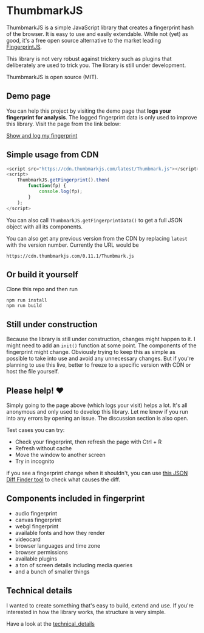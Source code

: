 # ThumbmarkJS

ThumbmarkJS is a simple JavaScript library that creates a fingerprint hash of the browser. It is easy to use and easily extendable. While not (yet) as good, it's a free open source alternative to the market leading [FingerprintJS](https://github.com/fingerprintjs/fingerprintjs).

This library is not very robust against trickery such as plugins that deliberately are used to trick you. The library is still under development.

ThumbmarkJS is open source (MIT).

## Demo page

You can help this project by visiting the demo page that **logs your fingerprint for analysis**. The logged fingerprint data is only used to improve this library. Visit the page from the link below:

[Show and log my fingerprint](https://www.thumbmarkjs.com/)

## Simple usage from CDN

```javascript
<script src="https://cdn.thumbmarkjs.com/latest/Thumbmark.js"></script>
<script>
    ThumbmarkJS.getFingerprint().then(
        function(fp) {
            console.log(fp);
        }
    );
</script>
```

You can also call `ThumbmarkJS.getFingerprintData()` to get a full JSON object with all its components.

You can also get any previous version from the CDN by replacing `latest` with the version number. Currently the URL would be

`https://cdn.thumbmarkjs.com/0.11.1/Thumbmark.js`

## Or build it yourself

Clone this repo and then run

```
npm run install
npm run build
```

## Still under construction

Because the library is still under construction, changes might happen to it. I might need to add an `init()` function at some point.
The components of the fingerprint might change. Obviously trying to keep this as simple as possible to take into use and avoid any
unnecessary changes. But if you're planning to use this live, better to freeze to a specific version with CDN or host the file yourself.

## Please help! ♥

Simply going to the page above (which logs your visit) helps a lot. It's all anonymous and only used to develop this library.
Let me know if you run into any errors by opening an issue. The discussion section is also open.

Test cases you can try:
- Check your fingerprint, then refresh the page with Ctrl + R
- Refresh without cache
- Move the window to another screen
- Try in incognito

if you see a fingerprint change when it shouldn't, you can use [this JSON Diff Finder tool](https://url-decode.com/tool/json-diff) to check what causes the diff.

## Components included in fingerprint
- audio fingerprint
- canvas fingerprint
- webgl fingerprint
- available fonts and how they render
- videocard
- browser languages and time zone
- browser permissions
- available plugins
- a ton of screen details including media queries
- and a bunch of smaller things

## Technical details

I wanted to create something that's easy to build, extend and use. If you're interested in how the library works, the structure is very simple.

Have a look at the [technical_details](technical_details.md)
